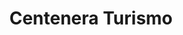 ---
title: "Centenera Turismo"
url: /ciudad-autonoma-de-buenos-aires/centenera-turismo/
shop: agencia de viajes
---
